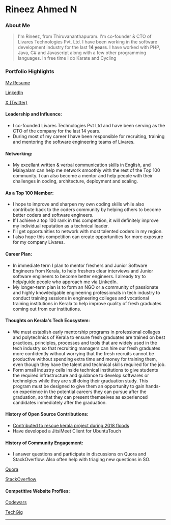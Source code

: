 # Rineez Ahmed N

### About Me

> I'm Rineez, from Thiruvananthapuram. I'm co-founder & CTO of Livares Technologies Pvt. Ltd. I have been working in the software development industry for the last **14 years**. 
> I have worked with PHP, Java, C# and Javascript along with a few other programming languages.
> In free time I do Karate and Cycling

### Portfolio Highlights
[My Resume](https://app.enhancv.com/share/ad6562b1/?utm_medium=growth&utm_campaign=share-resume&utm_source=dynamic)

[LinkedIn](https://www.linkedin.com/in/rineez/)

[X (Twitter)](https://twitter.com/rineez)


#### Leadership and Influence: 

- I co-founded Livares Technologies Pvt Ltd and have been serving as the CTO of the company for the last 14 years.
- During most of my career I have been responsible for recruiting, training and mentoring the software engineering teams of Livares.

#### Networking: 

- My excellant written & verbal communication skills in English, and Malayalam can help me network smoothly with the rest of the Top 100 community. I can also become a mentor and help people with their challenges in coding, architecture, deployment and scaling.

#### As a Top 100 Member: 

- I hope to improve and sharpen my own coding skills while also contribute back to the coders community by helping others to become better coders and software engineers.
- If I achieve a top 100 rank in this competition, it will definitely improve my individual reputation as a technical leader.
- I'll get opportunities to network with most talented coders in my region.
- I also hope this competition can create opportunities for more exposure for my company Livares.

#### Career Plan:

- In immediate term I plan to mentor freshers and Junior Software Engineers from Kerala, to help freshers clear interviews and Junior software engineers to become better engineers. I already try to help/guide people who approach me via LinkedIn.
- My longer-term plan is to form an NGO or a community of passionate and highly knowledgable engineering professionals in tech industry to conduct training sessions in engineering colleges and vocational training institutions in Kerala to help improve quality of fresh graduates coming out from our institutions.

#### Thoughts on Kerala's Tech Ecosystem:

- We must establish early mentorship programs in professional collages and polytechnics of Kerala to ensure fresh graduates are trained on best practices, principles, processes and tools that are widely used in the tech industry so that recruiting managers can hire our fresh graduates more confidently without worrying that the fresh recruits cannot be productive without spending extra time and money for training them, even though they have the talent and technical skills required for the job.
- Form small industry cells inside technical institutions to give students the required infrastructure and guidance to develop softwares or technolgies while they are still doing their graduation study. This program must be designed to give them an opportunity to gain hands-on experience in the potential careers they can pursue after the graduation, so that they can present themselves as experienced candidates immediately after the graduation.

#### History of Open Source Contributions:

- [Contributed to rescue kerala project during 2018 floods](https://github.com/rineez-livares/rescuekerala)
- Have developed a JitsiMeet Client for UbuntuTouch

#### History of Community Engagement:

-  I answer questions and participate in discussions on Quora and StackOverflow. Also often help with triaging new questions in SO.

[Quora](https://www.quora.com/profile/Rineez-Ahmed/)

[StackOverflow](https://stackoverflow.com/users/569439/rineez?tab=profile)

#### Competitive Website Profiles:

[Codewars](https://www.codewars.com/users/rineez)

[TechGig](https://www.techgig.com/pub/rineez)

---
